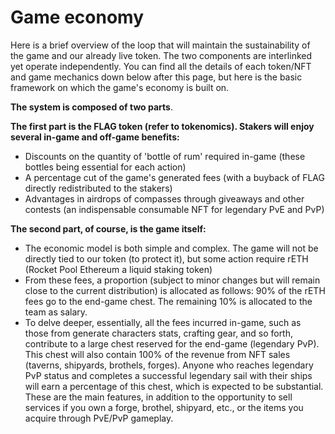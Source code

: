 # Game economy

Here is a brief overview of the loop that will maintain the sustainability of the game and our already live token. The two components are interlinked yet operate independently. You can find all the details of each token/NFT and game mechanics down below after this page, but here is the basic framework on which the game's economy is built on.



**The system is composed of two parts**.&#x20;

**The first part is the FLAG token (refer to tokenomics). Stakers will enjoy several in-game and off-game benefits:**

* Discounts on the quantity of 'bottle of rum' required in-game (these bottles being essential for each action)
* A percentage cut of the game's generated fees (with a buyback of FLAG directly redistributed to the stakers)
* Advantages in airdrops of compasses through giveaways and other contests (an indispensable consumable NFT for legendary PvE and PvP)



**The second part, of course, is the game itself:**&#x20;

* The economic model is both simple and complex. The game will not be directly tied to our token (to protect it), but some action require rETH (Rocket Pool Ethereum a liquid staking token)
* From these fees, a proportion (subject to minor changes but will remain close to the current distribution) is allocated as follows: 90% of the rETH fees go to the end-game chest. The remaining 10% is allocated to the team as salary.
* To delve deeper, essentially, all the fees incurred in-game, such as those from generate characters stats, crafting gear, and so forth, contribute to a large chest reserved for the end-game (legendary PvP). This chest will also contain 100% of the revenue from NFT sales (taverns, shipyards, brothels, forges). Anyone who reaches legendary PvP status and completes a successful legendary sail with their ships will earn a percentage of this chest, which is expected to be substantial. These are the main features, in addition to the opportunity to sell services if you own a forge, brothel, shipyard, etc., or the items you acquire through PvE/PvP gameplay.
